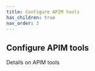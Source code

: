 ```yaml
---
title: Configure APIM tools
has_children: true
nav_order: 3
---
```



## Configure APIM tools

Details on APIM tools